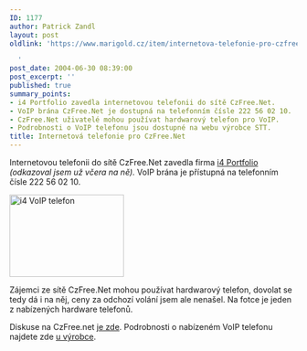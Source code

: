 ```yaml
---
ID: 1177
author: Patrick Zandl
layout: post
oldlink: 'https://www.marigold.cz/item/internetova-telefonie-pro-czfree-net

  '
post_date: 2004-06-30 08:39:00
post_excerpt: ''
published: true
summary_points:
- i4 Portfolio zavedla internetovou telefonii do sítě CzFree.Net.
- VoIP brána CzFree.Net je dostupná na telefonním čísle 222 56 02 10.
- CzFree.Net uživatelé mohou používat hardwarový telefon pro VoIP.
- Podrobnosti o VoIP telefonu jsou dostupné na webu výrobce STT.
title: Internetová telefonie pro CzFree.Net
---
```


<p>
Internetovou telefonii do sítě CzFree.Net zavedla firma <a href="http://www.i4shop.net">i4 Portfolio</a> <em>(odkazoval jsem už včera na ně).</em> VoIP brána je přístupná na telefonním čísle 222 56 02 10.</p>

<div class="rightbox">
<img src="/wp-content/uploads/20040630-i4-voip.gif" alt="i4 VoIP telefon" width="200" height="144" /> </div>
<p>
Zájemci ze sítě CzFree.Net mohou používat hardwarový telefon, dovolat se tedy dá i na něj, ceny za odchozí volání jsem ale nenašel. Na fotce je jeden z nabízených hardware telefonů.</p>
<p>
Diskuse na CzFree.net <a href="http://www.czfree.net/forum/showthread.php?postid=96125">je zde</a>. Podrobnosti o nabízeném VoIP telefonu najdete zde <a href="http://www.stt.com.tw/ip_phone.htm">u výrobce</a>.</p>